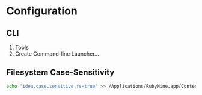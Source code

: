 # Configuration

## CLI

1. Tools
2. Create Command-line Launcher...

## Filesystem Case-Sensitivity

```sh
echo 'idea.case.sensitive.fs=true' >> /Applications/RubyMine.app/Contents/bin/idea.properties
```
